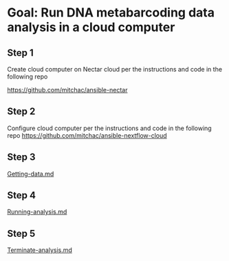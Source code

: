# Goal: Run DNA metabarcoding data analysis in a cloud computer

## Step 1

Create cloud computer on Nectar cloud per the instructions and code in the following repo

https://github.com/mitchac/ansible-nectar

## Step 2

Configure cloud computer per the instructions and code in the following repo
https://github.com/mitchac/ansible-nextflow-cloud

## Step 3

[Getting-data.md](Getting-data.md)

## Step 4

[Running-analysis.md](Running-analysis.md)

## Step 5

[Terminate-analysis.md](Terminate-analysis.md)
